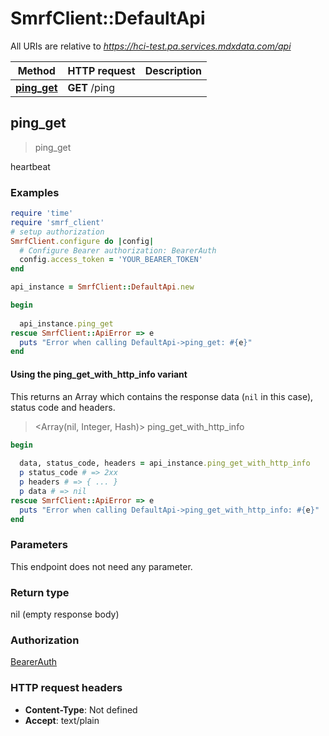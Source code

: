 # SmrfClient::DefaultApi

All URIs are relative to *https://hci-test.pa.services.mdxdata.com/api*

| Method | HTTP request | Description |
| ------ | ------------ | ----------- |
| [**ping_get**](DefaultApi.md#ping_get) | **GET** /ping |  |


## ping_get

> ping_get



heartbeat

### Examples

```ruby
require 'time'
require 'smrf_client'
# setup authorization
SmrfClient.configure do |config|
  # Configure Bearer authorization: BearerAuth
  config.access_token = 'YOUR_BEARER_TOKEN'
end

api_instance = SmrfClient::DefaultApi.new

begin
  
  api_instance.ping_get
rescue SmrfClient::ApiError => e
  puts "Error when calling DefaultApi->ping_get: #{e}"
end
```

#### Using the ping_get_with_http_info variant

This returns an Array which contains the response data (`nil` in this case), status code and headers.

> <Array(nil, Integer, Hash)> ping_get_with_http_info

```ruby
begin
  
  data, status_code, headers = api_instance.ping_get_with_http_info
  p status_code # => 2xx
  p headers # => { ... }
  p data # => nil
rescue SmrfClient::ApiError => e
  puts "Error when calling DefaultApi->ping_get_with_http_info: #{e}"
end
```

### Parameters

This endpoint does not need any parameter.

### Return type

nil (empty response body)

### Authorization

[BearerAuth](../README.md#BearerAuth)

### HTTP request headers

- **Content-Type**: Not defined
- **Accept**: text/plain

